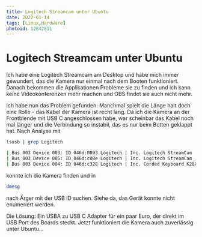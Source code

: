 ```yaml
---
title: Logitech Streamcam unter Ubuntu
date: 2022-01-14
tags: [Linux,Hardware]
photoid: 12842811
---
```


# Logitech Streamcam unter Ubuntu
  
Ich habe eine Logitech Streamcam am Desktop und habe mich immer gewundert, das die Kamera nur einmal nach dem Booten funktioniert. Danach bekommen die Applikationen Probleme sie zu finden und ich kann keine Videokonferenzen mehr machen und OBS findet sie auch nicht mehr.
<!--more-->
Ich habe nun das Problem gefunden: Manchmal spielt die Länge halt doch eine Rolle - das Kabel der Kamera ist recht lang. Da ich die Kamera an der Frontblende mit USB C angeschlossen habe, war scheinbar das Kabel noch mal länger und die Verbindung so instabil, das es nur beim Botten geklappt hat. Nach Analyse mit

```bash
lsusb | grep Logitech
```

```bash
| Bus 003 Device 003: ID 046d:0893 Logitech | Inc. Logitech StreamCam    |
| Bus 003 Device 005: ID 046d:c08e Logitech | Inc. Logitech StreamCam    |
| Bus 003 Device 004: ID 046d:c328 Logitech | Inc. Corded Keyboard K280e |
```

konnte ich die Kamera finden und in

```bash
dmesg
```

nach Ärger mit der USB ID suchen. Siehe da, das Gerät konnte nicht enumeriert werden.

Die Lösung: Ein USBA zu USB C Adapter für ein paar Euro, der direkt im USB Port des Boards steckt. Jetzt funktioniert die Kamera auch zuverlässig unter Ubuntu...
